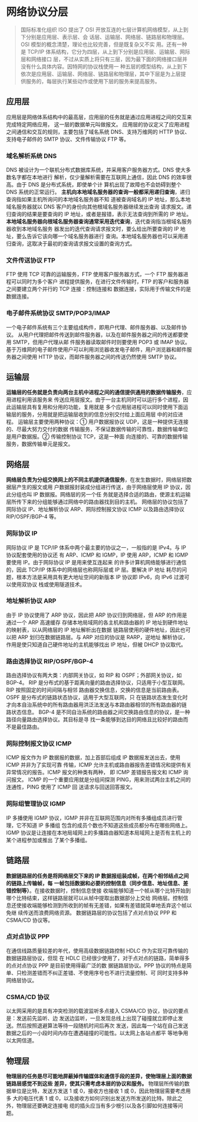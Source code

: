 # 网络协议分层

> 国际标准化组织 ISO 提出了 OSI 开放互连的七层计算机网络模型，从上到下分别是应用层、表示层、会
> 话层、运输层、网络层、链路层和物理层。OSI 模型的概念清楚，理论也比较完善，但是既复杂又不实
> 用。还有一种是 TCP/IP 体系结构，它分为四层，从上到下分别是应用层、运输层、网际层和网络接口
> 层，不过从实质上将只有三层，因为最下面的网络接口层并没有什么具体内容。因特网的协议栈使用一
> 种五层的模型结构，从上到下依次是应用层、运输层、网络层、链路层和物理层，其中下层是为上层提
> 供服务的，每层执行某些动作或使用下层的服务来提高服务。

## 应用层

应用层是网络体系结构中的最高层，应用层的任务就是通过应用进程之间的交互来完成特定网络应用，
这一层的数据单元叫做报文。
应用层的协议定义了应用进程之间通信和交互的规则，主要包括了域名系统 DNS、支持万维网的 HTTP
协议、支持电子邮件的 SMTP 协议、文件传输协议 FTP 等。

### **域名解析系统 DNS**

DNS 被设计为一个联机分布式数据库系统，并采用客户服务器方式。DNS 使大多数名字都在本地进行
解析，仅少量解析需要在互联网上通信，因此 DNS 的效率很高。由于 DNS 是分布式系统，即使单个计
算机出现了故障也不会妨碍到整个 DNS 系统的正常运行。
**主机向本地域名服务器的查询一般都采用递归查询**，递归查询指如果主机所询问的本地域名服务器不知
道被查询域名的 IP 地址，那么本地域名服务器就以 DNS 客户的身份向其他根域名服务器继续发出查询
请求报文。递归查询的结果是要查询的 IP 地址，或者是报错，表示无法查询到所需的 IP 地址。
**本地域名服务器向根域名服务器查询通常采用迭代查询**，迭代查询指当根域名服务器收到本地域名服务
器发出的迭代查询请求报文时，要么给出所要查询的 IP 地址，要么告诉它该向哪一个域名服务器进行
查询。本地域名服务器也可以采用递归查询，这取决于最初的查询请求报文设置的查询方式。

### **文件传送协议 FTP**

FTP 使用 TCP 可靠的运输服务，FTP 使用客户服务器方式，一个 FTP 服务器进程可以同时为多个客户
进程提供服务，在进行文件传输时，FTP 的客户和服务器之间要建立两个并行的 TCP 连接：控制连接和
数据连接，实际用于传输文件的是数据连接。

### **电子邮件系统协议 SMTP/POP3/IMAP**

一个电子邮件系统有三个主要组成构件，即用户代理、邮件服务器、以及邮件协议。
从用户代理把邮件传送到邮件服务器，以及在邮件服务器之间的传送都要使用 SMTP，但用户代理从邮
件服务器读取邮件时则要使用 POP3 或 IMAP 协议。
基于万维网的电子邮件使用户可以利用浏览器收发电子邮件，用户浏览器和邮件服务器之间使用 HTTP
协议，而邮件服务器之间的传送仍然使用 SMTP 协议。

## 运输层

**运输层的任务就是负责向两台主机中进程之间的通信提供通用的数据传输服务**，应用进程利用该服务来
传送应用层报文。由于一台主机同时可以运行多个进程，因此运输层具有复用和分用的功能，复用就是
多个应用层进程可以同时使用下面运输层的服务，分用就是把运输层收到的信息分别交付给上面应用层
中的对应进程。
运输层主要使用两种协议：① 用户数据报协议 UDP，这是一种提供无连接的、尽最大努力交付的数据
传输服务，不保证数据传输的可靠性，数据传输单位是用户数据报。② 传输控制协议 TCP，这是一种面
向连接的、可靠的数据传输服务，数据传输单元是报文。

## 网络层

**网络层负责为分组交换网上的不同主机提供通信服务**，在发生数据时，网络层把数据层产生的报文或用
户数据报封装成分组进行传送，由于网络层使用 IP 协议，因此分组也叫 IP 数据报。网络层的另一个任
务就是选择合适的路由，使源主机运输层所传下来的分组能够通过网络中的路由器找到目的主机。
网络层的协议包括了网际协议 IP、地址解析协议 ARP、网际控制报文协议 ICMP 以及路由选择协议
RIP/OSPF/BGP-4 等。

### **网际协议 IP**

网际协议 IP 是 TCP/IP 体系中两个最主要的协议之一，一般指的是 IPv4。与 IP 协议配套使用的协议还
有 ARP、ICMP 和 IGMP，IP 使用 ARP，ICMP 和 IGMP 要使用 IP。由于网际协议 IP 是用来使互连起来
的许多计算机网络能够进行通信的，因此 TCP/IP 体系中的网络层也称网际层或 IP 层。要解决 IP 地址
耗尽的问题，根本方法是采用具有更大地址空间的新版本 IP 协议即 IPv6，向 IPv6 过渡可以使用双协议
栈或使用隧道技术。

### **地址解析协议 ARP**

由于 IP 协议使用了 ARP 协议，因此把 ARP 协议归到网络层，但 ARP 的作用是通过一个 ARP 高速缓存
存储本地局域网的各主机和路由器的 IP 地址到硬件地址的映射表，以从网络层的 IP 地址解析出在数据
链路层使用的硬件地址，因此也可以把 ARP 划归在数据链路层。与 ARP 对应的协议是 RARP，逆地址
解析协议，作用是使只知道自己硬件地址的主机能够找出 IP 地址，但被 DHCP 协议取代。

### **路由选择协议 RIP/OSPF/BGP-4**

路由选择协议有两大类：内部网关协议，如 RIP 和 OSPF；外部网关协议，如 BGP-4。
RIP 是分布式的基于距离向量的路由选择协议，只适用于小型互联网。RIP 按照固定的时间间隔与相邻
路由器交换信息，交换的信息是当前路由表。OSPF 是分布式的链路状态协议，适用于大型互联网，只
在链路状态发生变化时才向本自治系统中的所有路由器用洪泛法发送与本路由器相邻的所有路由器的链
路状态信息。
BGP-4 是不同自治系统的路由器之间交换路由信息的协议，是一种路径向量路由选择协议。其目标是寻
找一条能够到达目的网络且比较好的路由而不是最佳路由。

### 网际控制报文协议 ICMP

ICMP 报文作为 IP 数据报的数据，加上首部后组成 IP 数据报发送出去，使用 ICMP 并非为了实现可靠
传输，ICMP 允许主机或路由器报告差错情况和提供有关异常情况的报告。ICMP 报文的种类有两种，
即 ICMP 差错报告报文和 ICMP 询问报文。
ICMP 的一个重要应用就是分组间探测 PING，用来测试两台主机之间的连通性，PING 使用了 ICMP 回
送请求与回送回答报文。

### 网际组管理协议 IGMP

IP 多播使用 IGMP 协议，IGMP 并非在互联网范围内对所有多播组成员进行管理，它不知道 IP 多播组
包含的成员个数也不知道这些成员都分布在哪些网络上。
IGMP 协议是让连接在本地局域网上的多播路由器知道本局域网上是否有主机上的某个进程参加或推出
了某个多播组。

## 链路层

**数据链路层的任务是将网络层交下来的 IP 数据报组装成帧，在两个相邻结点之间的链路上传输帧，每**
**一帧包括数据和必要的控制信息（同步信息、地址信息、差错控制等）**。在接收数据时，控制信息使接
收端能够知道一个帧从哪个比特开始到哪个比特结束，这样链路层就可以从帧中提取出数据部分上交给
网络层。控制信息还使接收端能够检测到所收到的帧有无差错，如果有差错就简单地丢弃这个帧以免继
续传送而浪费网络资源。
数据链路层的协议包括了点对点协议 PPP 和 CSMA/CD 协议等。

### 点对点协议 PPP

在通信线路质量较差的年代，使用高级数据链路控制 HDLC 作为实现可靠传输的数据链路层协议，但现
在 HDLC 已经很少使用了，对于点对点的链路，简单得多的点对点协议 PPP 是目前使用得最广泛的数
据链路层协议。PPP 协议的特点是简单、只检测差错而不纠正差错、不使用序号也不进行流量控制、可
同时支持多种网络层协议。

### CSMA/CD 协议

以太网采用的是具有冲突检测的载波监听多点接入 CSMA/CD 协议，协议的要点是：发送前先监听、边
发送边监听，一旦发现总线上出现了碰撞就立即停止发送。然后按照退避算法等待一段随机时间后再次
发送，因此每一个站在自己发送数据之后的一小段时间内存在遭遇碰撞的可能性。以太网上各站点都平
等地争用以太网信道。

## 物理层

**物理层的任务是尽可能地屏蔽掉传输媒体和通信手段的差异，使物理层上面的数据链路层感觉不到这些**
**差异，使其只需考虑本层的协议和服务。**
物理层所传输的数据单位是比特，发送方发送 1 或 0，接收方也接收 1 或 0，因此物理层需要考虑用多
大的电压代表 1 或 0，以及接收方如何识别出发送方所发送的比特。除此之外，物理层还要确定连接电
缆的插头应当有多少根引以及各引脚如何连接等问题。